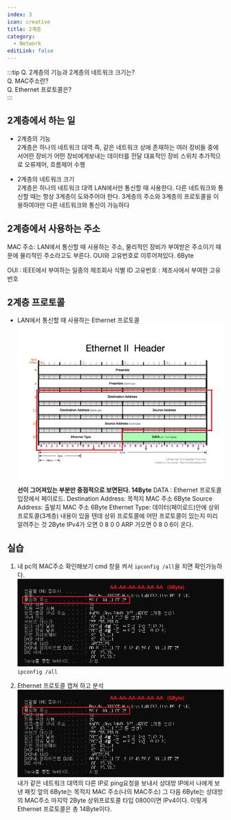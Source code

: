 ```yaml
---
index: 3
icon: creative
title: 2계층
category:
  - Network
editLink: false
---
```


:::tip
Q. 2계층의 기능과 2계층의 네트워크 크기는?  
Q. MAC주소란?  
Q. Ethernet 프로토콜은?  
:::

## 2계층에서 하는 일

- 2계층의 기능  
  2계층은 하나의 네트워크 대역 즉, 같은 네트워크 상에
  존재하는 여러 장비들 중에서어떤 장비가 어떤 장비에게보내는 데이터를 전달
  대표적인 장비 스위치
  추가적으로 오류제어, 흐름제어 수행

- 2계층의 네트워크 크기  
  2계층은 하나의 네트워크 대역 LAN에서만 통신할 때 사용한다. 다른 네트워크와 통신할 때는
  항상 3계층이 도와주어야 한다. 3계층의 주소와 3계층의 프로토콜을 이용하여야만 다른 네트워크와 통신이 가능하다

## 2계층에서 사용하는 주소

MAC 주소: LAN에서 통신할 때 사용하는 주소, 물리적인 장비가 부여받은 주소이기 때문에 물리적인 주소라고도 부른다.
OUI와 고유번호로 이루어져있다. 6Byte

OUI : IEEE에서 부여하는 일종의 제조회사 식별 ID
고유번호 : 제조사에서 부여한 고유번호

## 2계층 프로토콜

- LAN에서 통신할 때 사용하는 Ethernet 프로토콜
  ![EthernetHeader](./img/EthernetHeader.png)
  **선이 그어져있는 부분만 중점적으로 보면된다. 14Byte**
  DATA : Ethernet 프로토콜 입장에서 페이로드.
  Destination Address: 목적지 MAC 주소 6Byte
  Source Address: 출발지 MAC 주소 6Byte
  Ethernet Type: 데이터(페이로드)안에 상위 프로토콜(3계층) 내용이 있을 텐데 상위 프로토콜에 어떤 프로토콜이 있는지 미리 알려주는 것 2Byte
  IPv4가 오면 0 8 0 0 ARP 가오면 0 8 0 6이 온다.

## 실습

1. 내 pc의 MAC주소 확인해보기
   cmd 창을 켜서 `ipconfig /all`을 치면 확인가능하다.
   ![mac-address](./img/3-mac-address.png)
   `ipconfig /all`

2. Ethernet 프로토콜 캡쳐 하고 분석
   ![mac-address](./img/3-mac-address.png)
   내가 같은 네트워크 대역의 다른 IP로 ping요청을 보내서 상대방 IP에서 나에게 보낸 패킷
   앞의 6Byte는 목적지 MAC 주소(나의 MAC주소) 그 다음 6Byte는 상대방의 MAC주소
   마지막 2Byte 상위프로토콜 타입 0800이면 IPv4이다.
   이렇게 Ethernet 프로토콜은 총 14Byte이다.

